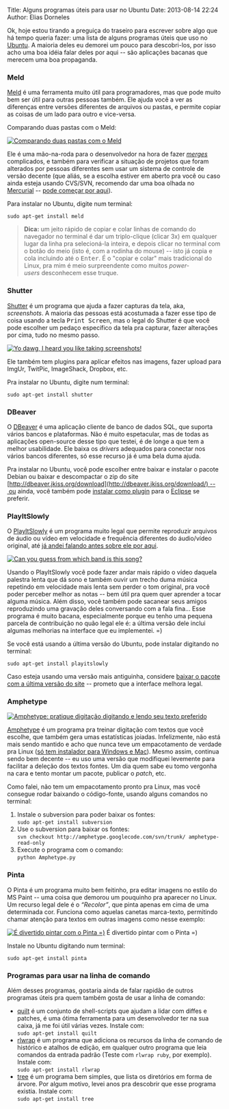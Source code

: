 Title: Alguns programas úteis para usar no Ubuntu
Date: 2013-08-14 22:24
Author: Elias Dorneles

Ok, hoje estou tirando a preguiça do traseiro para escrever sobre algo
que há tempo queria fazer: uma lista de alguns programas úteis que uso
no [Ubuntu](http://www.ubuntu.com/ "Ubuntu Linux"). A maioria deles eu
demorei um pouco para descobri-los, por isso acho uma boa idéia falar
deles por aqui -- são aplicações bacanas que merecem uma boa propaganda.

### Meld

[Meld](http://meldmerge.org/) é uma ferramenta muito útil para
programadores, mas que pode muito bem ser útil para outras pessoas
também. Ele ajuda você a ver as diferenças entre versões diferentes de
arquivos ou pastas, e permite copiar as coisas de um lado para outro e
vice-versa.

Comparando duas pastas com o Meld:

[![Comparando duas pastas com o Meld](https://eljunior.files.wordpress.com/2013/08/minha_pasta-outra_pasta-meld_004.png "Comparando duas pastas com o Meld")](https://eljunior.files.wordpress.com/2013/08/minha_pasta-outra_pasta-meld_004.png)

Ele é uma mão-na-roda para o desenvolvedor na hora de fazer
*[merges](https://en.wikipedia.org/wiki/Merge_(revision_control) "Artigo sobre merges na Wikipedia")*
complicados, e também para verificar a situação de projetos que foram
alterados por pessoas diferentes sem usar um sistema de controle de
versão decente (que aliás, se a escolha estiver em aberto pra você ou
caso ainda esteja usando CVS/SVN, recomendo dar uma boa olhada no
[Mercurial](http://mercurial.selenic.com/) -- [pode começar por
aqui](http://hginit.com/)).

Para instalar no Ubuntu, digite num terminal:

`sudo apt-get install meld`

> **Dica:** um jeito rápido de copiar e colar linhas de comando do
> navegador no terminal é dar um triplo-clique (clicar 3x) em qualquer
> lugar da linha pra selecioná-la inteira, e depois clicar no terminal
> com o botão do meio (isto é, com a rodinha do mouse) -- isto já copia
> e cola incluindo até o <kbd>Enter</kbd>. É o "copiar e colar" mais
> tradicional do Linux, pra mim é meio surpreendente como muitos
> *power-users* desconhecem esse truque.


### Shutter

[Shutter](http://shutter-project.org/) é um programa que ajuda a fazer
capturas da tela, aka, *screenshots*. A maioria das pessoas está
acostumada a fazer esse tipo de coisa usando a tecla <kbd>Print
Screen</kbd>, mas o legal do Shutter é que você pode escolher um pedaço
específico da tela pra capturar, fazer alterações por cima, tudo no
mesmo passo.

[![Yo dawg, I heard you like taking screenshots!](https://eljunior.files.wordpress.com/2013/08/shutter-yo_dawg.png?w=640)](https://eljunior.files.wordpress.com/2013/08/shutter-yo_dawg.png)

Ele também tem plugins para aplicar efeitos nas imagens, fazer upload
para ImgUr, TwitPic, ImageShack, Dropbox, etc.

Pra instalar no Ubuntu, digite num terminal:

`sudo apt-get install shutter`

### DBeaver

O [DBeaver](http://jkiss.org/) é uma aplicação cliente de banco de dados
SQL, que suporta vários bancos e plataformas. Não é muito espetacular,
mas de todas as aplicações open-source desse tipo que testei, é de longe
a que tem a melhor usabilidade. Ele baixa os *drivers* adequados para
conectar nos vários bancos diferentes, só esse recurso já é uma bela
duma ajuda.

Pra instalar no Ubuntu, você pode escolher entre baixar e instalar o
pacote Debian ou baixar e descompactar o zip do site
[http://dbeaver.jkiss.org/download](http://dbeaver.jkiss.org/download/) -- ou
ainda, você também pode [instalar como
plugin](http://marketplace.eclipse.org/node/507775) para o
[Eclipse](http://www.eclipse.org/) se preferir.

### PlayItSlowly

O [PlayItSlowly](http://29a.ch/playitslowly/) é um programa muito legal
que permite reproduzir arquivos de áudio ou vídeo em velocidade e
frequência diferentes do áudio/vídeo original, até [já andei falando
antes sobre ele por
aqui](https://eljunior.wordpress.com/2011/07/28/tocar-video-ou-musica-em-outra-velocidade-mantendo-o-tom/).

  [![Can you guess from which band is this song?](https://eljunior.files.wordpress.com/2013/08/play-it-slowly_012.png)](https://eljunior.files.wordpress.com/2013/08/play-it-slowly_012.png)

Usando o PlayItSlowly você pode fazer andar mais rápido o vídeo daquela
palestra lenta que dá sono e também ouvir um trecho duma música
repetindo em velocidade mais lenta sem perder o tom original, pra você
poder perceber melhor as notas -- bem útil pra quem quer aprender a
tocar alguma música. Além disso, você também pode sacanear seus amigos
reproduzindo uma gravação deles conversando com a fala fina... Esse
programa é muito bacana, especialmente porque eu tenho uma pequena
parcela de contribuição no quão legal ele é: a última versão dele inclui
algumas melhorias na interface que eu implementei. =)

Se você está usando a última versão do Ubuntu, pode instalar digitando
no terminal:

`sudo apt-get install playitslowly`

Caso esteja usando uma versão mais antiguinha, considere [baixar o
pacote com a última versão do site](http://29a.ch/playitslowly/) --
prometo que a interface melhora legal.

### Amphetype

  [![Amphetype: pratique digitação digitando e lendo seu texto preferido](https://eljunior.files.wordpress.com/2013/08/amphetype_001.png?w=640 "Tela inicial do Amphetype")](https://eljunior.files.wordpress.com/2013/08/amphetype_001.png)

[Amphetype](http://code.google.com/p/amphetype/) é um programa pra treinar
digitação com textos que você escolhe, que também gera umas estatísticas
joiadas. Infelizmente, não está mais sendo mantido e acho que nunca teve um
empacotamento de verdade pra Linux ([só tem instalador para Windows e
Mac](https://code.google.com/p/amphetype/downloads/list "Instaladores do
Amphetype para Windows e Mac")).  Mesmo assim, continua sendo bem decente -- eu
uso uma versão que modifiquei levemente para facilitar a deleção dos textos
fontes. Um dia quem sabe eu tomo vergonha na cara e tento montar um pacote,
publicar o *patch*, etc.

Como falei, não tem um empacotamento pronto pra Linux, mas você consegue
rodar baixando o código-fonte, usando alguns comandos no terminal:

1.  Instale o subversion para poder baixar os fontes:  
   `sudo apt-get install subversion`
2.  Use o subversion para baixar os fontes:  
   `svn checkout http://amphetype.googlecode.com/svn/trunk/ amphetype-read-only`
3.  Execute o programa com o comando:  
   `python Amphetype.py`

### Pinta

O Pinta é um programa muito bem feitinho, pra editar imagens no estilo
do MS Paint -- uma coisa que demorou um pouquinho pra aparecer no Linux.
Um recurso legal dele é o *“Recolor”*, que pinta apenas em cima de uma
determinada cor. Funciona como aquelas canetas marca-texto, permitindo
chamar atenção para textos em outras imagens como nesse exemplo:

  [![É divertido pintar com o Pinta =)](https://eljunior.files.wordpress.com/2013/08/diffusionofinnovation-pinta_003.png?w=640)](https://eljunior.files.wordpress.com/2013/08/diffusionofinnovation-pinta_003.png)
  É divertido pintar com o Pinta =)

Instale no Ubuntu digitando num terminal:

`sudo apt-get install pinta`

### Programas para usar na linha de comando

Além desses programas, gostaria ainda de falar rapidão de outros
programas úteis pra quem também gosta de usar a linha de comando:

-   [quilt](https://en.wikipedia.org/wiki/Quilt_(software)) é um conjunto
    de shell-scripts que ajudam a lidar com diffes e patches, é uma
    ótima ferramenta para um desenvolvedor ter na sua caixa, já me foi
    útil várias vezes. Instale com:  
   `sudo apt-get install quilt`
-   [rlwrap](http://utopia.knoware.nl/~hlub/rlwrap/) é um programa que
    adiciona os recursos da linha de comando de histórico e atalhos de
    edição, em qualquer outro programa que leia comandos da entrada
    padrão (Teste com `rlwrap ruby`, por exemplo). Instale com:  
   `sudo apt-get install rlwrap`
-   [tree](http://stackoverflow.com/questions/3455625/linux-command-to-print-directory-structure-in-the-form-of-a-tree)
    é um programa bem simples, que lista os diretórios em forma de
    árvore. Por algum motivo, levei anos pra descobrir que esse programa
    existia. Instale com:  
   `sudo apt-get install tree`
